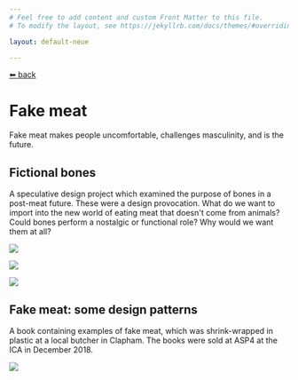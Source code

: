 ```yaml
---
# Feel free to add content and custom Front Matter to this file.
# To modify the layout, see https://jekyllrb.com/docs/themes/#overriding-theme-defaults

layout: default-neue

---
```

[⬅ back](index)

# Fake meat
Fake meat makes people uncomfortable, challenges masculinity, and is the future.

## Fictional bones
A speculative design project which examined the purpose of bones in a post-meat future. These were a design provocation. What do we want to import into the new world of eating meat that doesn't come from animals? Could bones perform a nostalgic or functional role? Why would we want them at all?

![](../images/bone_utensils_1.jpg)

![](../images/fictional_bone_1.jpg)

![](../images/bones_table.jpg)


## Fake meat: some design patterns
A book containing examples of fake meat, which was shrink-wrapped in plastic at a local butcher in Clapham. The books were sold at ASP4 at the ICA in December 2018.

![](../images/fake_meat_patterns.jpg)
